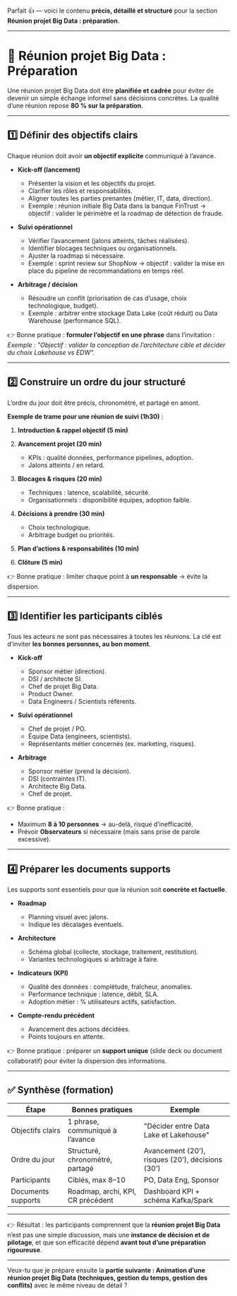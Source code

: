 Parfait 👍 — voici le contenu **précis, détaillé et structuré** pour la section **Réunion projet Big Data : préparation**.

---

# 📖 Réunion projet Big Data : Préparation

Une réunion projet Big Data doit être **planifiée et cadrée** pour éviter de devenir un simple échange informel sans décisions concrètes.
La qualité d’une réunion repose **80 % sur la préparation**.

---

## 1️⃣ Définir des objectifs clairs

Chaque réunion doit avoir **un objectif explicite** communiqué à l’avance.

* **Kick-off (lancement)**

  * Présenter la vision et les objectifs du projet.
  * Clarifier les rôles et responsabilités.
  * Aligner toutes les parties prenantes (métier, IT, data, direction).
  * Exemple : réunion initiale Big Data dans la banque FinTrust → objectif : valider le périmètre et la roadmap de détection de fraude.

* **Suivi opérationnel**

  * Vérifier l’avancement (jalons atteints, tâches réalisées).
  * Identifier blocages techniques ou organisationnels.
  * Ajuster la roadmap si nécessaire.
  * Exemple : sprint review sur ShopNow → objectif : valider la mise en place du pipeline de recommandations en temps réel.

* **Arbitrage / décision**

  * Résoudre un conflit (priorisation de cas d’usage, choix technologique, budget).
  * Exemple : arbitrer entre stockage Data Lake (coût réduit) ou Data Warehouse (performance SQL).

👉 Bonne pratique : **formuler l’objectif en une phrase** dans l’invitation :
*Exemple : "Objectif : valider la conception de l’architecture cible et décider du choix Lakehouse vs EDW".*

---

## 2️⃣ Construire un ordre du jour structuré

L’ordre du jour doit être précis, chronométré, et partagé en amont.

**Exemple de trame pour une réunion de suivi (1h30)** :

1. **Introduction & rappel objectif (5 min)**
2. **Avancement projet (20 min)**

   * KPIs : qualité données, performance pipelines, adoption.
   * Jalons atteints / en retard.
3. **Blocages & risques (20 min)**

   * Techniques : latence, scalabilité, sécurité.
   * Organisationnels : disponibilité équipes, adoption faible.
4. **Décisions à prendre (30 min)**

   * Choix technologique.
   * Arbitrage budget ou priorités.
5. **Plan d’actions & responsabilités (10 min)**
6. **Clôture (5 min)**

👉 Bonne pratique : limiter chaque point à **un responsable** → évite la dispersion.

---

## 3️⃣ Identifier les participants ciblés

Tous les acteurs ne sont pas nécessaires à toutes les réunions.
La clé est d’inviter **les bonnes personnes, au bon moment**.

* **Kick-off**

  * Sponsor métier (direction).
  * DSI / architecte SI.
  * Chef de projet Big Data.
  * Product Owner.
  * Data Engineers / Scientists référents.

* **Suivi opérationnel**

  * Chef de projet / PO.
  * Équipe Data (engineers, scientists).
  * Représentants métier concernés (ex. marketing, risques).

* **Arbitrage**

  * Sponsor métier (prend la décision).
  * DSI (contraintes IT).
  * Architecte Big Data.
  * Chef de projet.

👉 Bonne pratique :

* Maximum **8 à 10 personnes** → au-delà, risque d’inefficacité.
* Prévoir **Observateurs** si nécessaire (mais sans prise de parole excessive).

---

## 4️⃣ Préparer les documents supports

Les supports sont essentiels pour que la réunion soit **concrète et factuelle**.

* **Roadmap**

  * Planning visuel avec jalons.
  * Indique les décalages éventuels.

* **Architecture**

  * Schéma global (collecte, stockage, traitement, restitution).
  * Variantes technologiques si arbitrage à faire.

* **Indicateurs (KPI)**

  * Qualité des données : complétude, fraîcheur, anomalies.
  * Performance technique : latence, débit, SLA.
  * Adoption métier : % utilisateurs actifs, satisfaction.

* **Compte-rendu précédent**

  * Avancement des actions décidées.
  * Points toujours en attente.

👉 Bonne pratique : préparer un **support unique** (slide deck ou document collaboratif) pour éviter la dispersion des informations.

---

## ✅ Synthèse (formation)

| Étape              | Bonnes pratiques                  | Exemple                                          |
| ------------------ | --------------------------------- | ------------------------------------------------ |
| Objectifs clairs   | 1 phrase, communiqué à l’avance   | "Décider entre Data Lake et Lakehouse"           |
| Ordre du jour      | Structuré, chronométré, partagé   | Avancement (20’), risques (20’), décisions (30’) |
| Participants       | Ciblés, max 8–10                  | PO, Data Eng, Sponsor                            |
| Documents supports | Roadmap, archi, KPI, CR précédent | Dashboard KPI + schéma Kafka/Spark               |

---

👉 Résultat : les participants comprennent que la **réunion projet Big Data** n’est pas une simple discussion, mais une **instance de décision et de pilotage**, et que son efficacité dépend **avant tout d’une préparation rigoureuse**.

---

Veux-tu que je prépare ensuite la **partie suivante : Animation d’une réunion projet Big Data (techniques, gestion du temps, gestion des conflits)** avec le même niveau de détail ?
